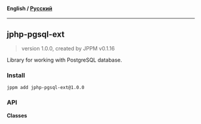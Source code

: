 #### **English** / [Русский](README.ru.md)

---

## jphp-pgsql-ext
> version 1.0.0, created by JPPM v0.1.16

Library for working with PostgreSQL database.

### Install
```
jppm add jphp-pgsql-ext@1.0.0
```

### API
**Classes**